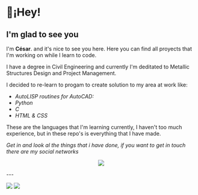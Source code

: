 # 👋¡Hey! 

## I'm glad to see you 

I'm **César**.  and it's nice to see you here. Here you can find all proyects that I'm working on while I learn to code.

I have a degree in Civil Engineering and currently I'm deditated to Metallic Structures Design  and Project Management.

I decided to re-learn to progam to create solution to my area at work like:  
  
* *AutoLISP routines for AutoCAD:*  
* *Python*  
* *C*
* *HTML & CSS*

These are the languages that I'm learning currently, I haven't too much experience, but in these repo's is everything that I have made.



*Get in and look al the things that i have done, if you want to get in touch there are my social networks*  
  
  
<p align="center">  
<img src="https://github-readme-stats.vercel.app/api?username=cesarcobos&show_icons=true&theme=radical">
</p>
---


[![](https://bl3302files.storage.live.com/y4mXlG4-CVJXBEMQ1asOq28kyA1NZOSfuH_CFnK88KRhU8BucPOTkXn8XcfIYDIbtBchX-CKZThbLyhmLb7fGvTtPSD0yOYQdO6ShDFfWgTkxYXmJkBzjswNwPybPVinKkibVnoZ1DXisbp4f0-q12d604fMNEgPlubksO3qxYANlcPQtySMzjkQguqjZxQVJr1?width=32&height=32&cropmode=none)](https://www.linkedin.com/in/cesarcoboscv/) [![](https://bl3302files.storage.live.com/y4mod68boGx_C9pDJORndZhfcn64cVCtSe_16LbPmJv-lNknglzcVBogiZlM5VR9l7VLB17i8QsvjeYaFgZacHa4IYUgzM-Kni-FIseErpYrzvGCKupMG1fc-PiCQ9Qa2s2y_hGCWvimPeHX_7WMsBJAIJOwOPeliAAnNSnVjlKdoCr9E7_DHiawlhs51TIbzP5?width=32&height=32&cropmode=none)](https://twitter.com/CesarcobosCV)

